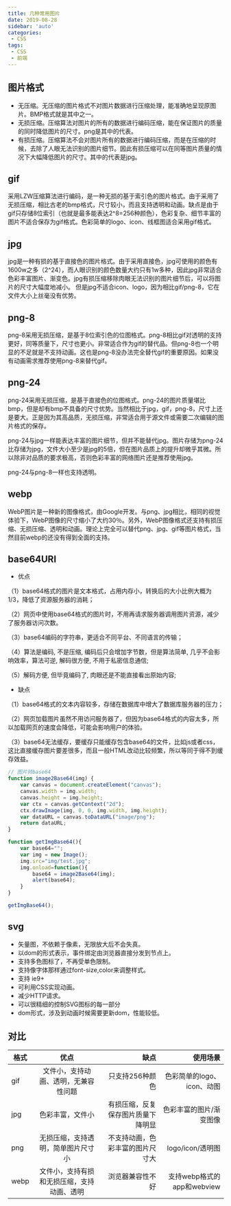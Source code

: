 ```yaml
---
title: 几种常用图片
date: 2019-08-28
sidebar: 'auto'
categories:
 - CSS
tags:
 - CSS
 - 前端
---
```


## 图片格式
- 无压缩。无压缩的图片格式不对图片数据进行压缩处理，能准确地呈现原图片。BMP格式就是其中之一。
- 无损压缩。压缩算法对图片的所有的数据进行编码压缩，能在保证图片的质量的同时降低图片的尺寸。png是其中的代表。
- 有损压缩。压缩算法不会对图片所有的数据进行编码压缩，而是在压缩的时候，去除了人眼无法识别的图片细节。因此有损压缩可以在同等图片质量的情况下大幅降低图片的尺寸。其中的代表是jpg。

## gif
采用LZW压缩算法进行编码，是一种无损的基于索引色的图片格式。由于采用了无损压缩，相比古老的bmp格式，尺寸较小，而且支持透明和动画。缺点是由于gif只存储8位索引（也就是最多能表达2^8=256种颜色），色彩复杂、细节丰富的图片不适合保存为gif格式。色彩简单的logo、icon、线框图适合采用gif格式。

## jpg
jpg是一种有损的基于直接色的图片格式。由于采用直接色，jpg可使用的颜色有1600w之多（2^24），而人眼识别的颜色数量大约只有1w多种，因此jpg非常适合色彩丰富图片、渐变色。jpg有损压缩移除肉眼无法识别的图片细节后，可以将图片的尺寸大幅度地减小。
但是jpg不适合icon、logo，因为相比gif/png-8，它在文件大小上丝毫没有优势。

## png-8
png-8采用无损压缩，是基于8位索引色的位图格式。png-8相比gif对透明的支持更好，同等质量下，尺寸也更小。非常适合作为gif的替代品。但png-8也一个明显的不足就是不支持动画。这也是png-8没办法完全替代gif的重要原因。如果没有动画需求推荐使用png-8来替代gif。

## png-24
png-24采用无损压缩，是基于直接色的位图格式。png-24的图片质量堪比bmp，但是却有bmp不具备的尺寸优势。当然相比于jpg，gif，png-8，尺寸上还是要大。正是因为其高品质，无损压缩，非常适合用于源文件或需要二次编辑的图片格式的保存。

png-24与jpg一样能表达丰富的图片细节，但并不能替代jpg。图片存储为png-24比存储为jpg，文件大小至少是jpg的5倍，但在图片品质上的提升却微乎其微。所以除非对品质的要求极高，否则色彩丰富的网络图片还是推荐使用jpg。

png-24与png-8一样也支持透明。

## webp
WebP图片是一种新的图像格式，由Google开发。与png、jpg相比，相同的视觉体验下，WebP图像的尺寸缩小了大约30％。另外，WebP图像格式还支持有损压缩、无损压缩、透明和动画。理论上完全可以替代png、jpg、gif等图片格式，当然目前webp的还没有得到全面的支持。

## base64URI
- 优点

（1）base64格式的图片是文本格式，占用内存小，转换后的大小比例大概为1/3，降低了资源服务器的消耗；

（2）网页中使用base64格式的图片时，不用再请求服务器调用图片资源，减少了服务器访问次数。

（3）base64编码的字符串，更适合不同平台、不同语言的传输；

（4）算法是编码, 不是压缩, 编码后只会增加字节数，但是算法简单, 几乎不会影响效率，算法可逆, 解码很方便, 不用于私密信息通信;

（5）解码方便, 但毕竟编码了, 肉眼还是不能直接看出原始内容;

- 缺点

（1）base64格式的文本内容较多，存储在数据库中增大了数据库服务器的压力；

（2）网页加载图片虽然不用访问服务器了，但因为base64格式的内容太多，所以加载网页的速度会降低，可能会影响用户的体验。

（3）base64无法缓存，要缓存只能缓存包含base64的文件，比如js或者css，这比直接缓存图片要差很多，而且一般HTML改动比较频繁，所以等同于得不到缓存效益。

```js
// 图片转base64
function image2Base64(img) {
    var canvas = document.createElement("canvas");
    canvas.width = img.width;
    canvas.height = img.height;
    var ctx = canvas.getContext("2d");
    ctx.drawImage(img, 0, 0, img.width, img.height);
    var dataURL = canvas.toDataURL("image/png");
    return dataURL;
}

function getImgBase64(){
    var base64="";
    var img = new Image();
    img.src="img/test.jpg";
    img.onload=function(){
        base64 = image2Base64(img);
        alert(base64);
    }
}

getImgBase64();
```

##  svg
- 矢量图，不依赖于像素，无限放大后不会失真。
- 以dom的形式表示，事件绑定由浏览器直接分发到节点上。
- 支持多色图标了，不再受单色限制。
- 支持像字体那样通过font-size,color来调整样式。
- 支持 ie9+
- 可利用CSS实现动画。
- 减少HTTP请求。
- 可以很精细的控制SVG图标的每一部分
- dom形式，涉及到动画时候需要更新dom，性能较低。

## 对比

格式|优点|缺点|使用场景
---|:--:|---:|---:
gif|文件小，支持动画、透明，无兼容性问题|只支持256种颜色|色彩简单的logo、icon、动图
jpg|色彩丰富，文件小|有损压缩，反复保存图片质量下降明显|色彩丰富的图片/渐变图像
png|无损压缩，支持透明，简单图片尺寸小|不支持动画，色彩丰富的图片尺寸大|logo/icon/透明图
webp|文件小，支持有损和无损压缩，支持动画、透明|浏览器兼容性不好|支持webp格式的app和webview